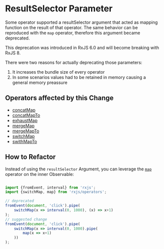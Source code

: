 # ResultSelector Parameter

Some operator supported a resultSelector argument that acted as mapping function on the result of that operator.
The same behavior can be reproduced with the `map` operator, therefore this argument became deprecated.

<div class="alert is-important">
    <span>
        This deprecation was introduced in RxJS 6.0 and will become breaking with RxJS 8.
    </span>
</div>

There were two reasons for actually deprecating those parameters:

1. It increases the bundle size of every operator
2. In some scenarios values had to be retained in memory causing a general memory preassure  
## Operators affected by this Change

- [concatMap](/api/operators/concatMap)
- [concatMapTo](/api/operators/concatMapTo)
- [exhaustMap](/api/operators/exhaustMap)
- [mergeMap](/api/operators/mergeMap)
- [mergeMapTo](/api/operators/mergeMapTo)
- [switchMap](/api/operators/switchMap)
- [swithMapTo](/api/operators/swithMapTo)

## How to Refactor

Instead of using the `resultSelector` Argument, you can leverage the [`map`](/api/operators/map) operator on the inner Observable:

```ts

import {fromEvent, interval} from 'rxjs';
import {switchMap, map} from 'rxjs/operators';

// deprecated
fromEvent(document, 'click').pipe(
    switchMap(x => interval(0, 1000), (x) => x+1)
);
// suggested change
fromEvent(document, 'click').pipe(
    switchMap(x => interval(0, 1000).pipe(
        map(x => x+1)
    ))
);
```





